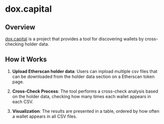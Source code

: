 # dox.capital

## Overview

[dox.capital](https://dox.capital) is a project that provides a tool for discovering wallets by cross-checking holder data.

## How it Works

1. **Upload Etherscan holder data**: Users can inpload multiple csv files that can be downloaded from the holder data section on a Etherscan token page.

2. **Cross-Check Process**: The tool performs a cross-check analysis based on the holder data, checking how many times each wallet appears in each CSV.

3. **Visualization**: The results are presented in a table, ordered by how often a wallet appears in all CSV files.
